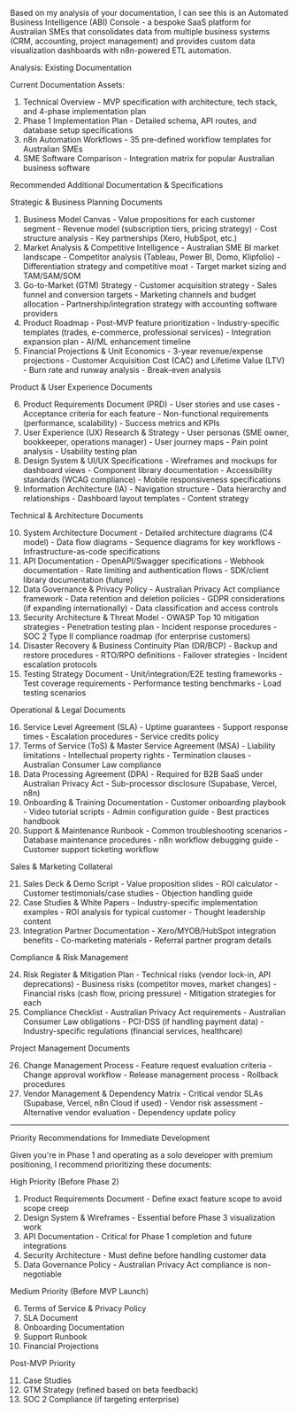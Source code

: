 Based on my analysis of your documentation, I can see this is an Automated Business Intelligence (ABI) Console - a bespoke SaaS platform for Australian SMEs that consolidates data from multiple business systems (CRM, accounting, project management) and provides custom data visualization dashboards with n8n-powered ETL automation.

  Analysis: Existing Documentation

  Current Documentation Assets:
  1. Technical Overview - MVP specification with architecture, tech stack, and 4-phase implementation plan
  2. Phase 1 Implementation Plan - Detailed schema, API routes, and database setup specifications
  3. n8n Automation Workflows - 35 pre-defined workflow templates for Australian SMEs
  4. SME Software Comparison - Integration matrix for popular Australian business software

  Recommended Additional Documentation & Specifications

  Strategic & Business Planning Documents

  1. Business Model Canvas
    - Value propositions for each customer segment
    - Revenue model (subscription tiers, pricing strategy)
    - Cost structure analysis
    - Key partnerships (Xero, HubSpot, etc.)
  2. Market Analysis & Competitive Intelligence
    - Australian SME BI market landscape
    - Competitor analysis (Tableau, Power BI, Domo, Klipfolio)
    - Differentiation strategy and competitive moat
    - Target market sizing and TAM/SAM/SOM
  3. Go-to-Market (GTM) Strategy
    - Customer acquisition strategy
    - Sales funnel and conversion targets
    - Marketing channels and budget allocation
    - Partnership/integration strategy with accounting software providers
  4. Product Roadmap
    - Post-MVP feature prioritization
    - Industry-specific templates (trades, e-commerce, professional services)
    - Integration expansion plan
    - AI/ML enhancement timeline
  5. Financial Projections & Unit Economics
    - 3-year revenue/expense projections
    - Customer Acquisition Cost (CAC) and Lifetime Value (LTV)
    - Burn rate and runway analysis
    - Break-even analysis

  Product & User Experience Documents

  6. Product Requirements Document (PRD)
    - User stories and use cases
    - Acceptance criteria for each feature
    - Non-functional requirements (performance, scalability)
    - Success metrics and KPIs
  7. User Experience (UX) Research & Strategy
    - User personas (SME owner, bookkeeper, operations manager)
    - User journey maps
    - Pain point analysis
    - Usability testing plan
  8. Design System & UI/UX Specifications
    - Wireframes and mockups for dashboard views
    - Component library documentation
    - Accessibility standards (WCAG compliance)
    - Mobile responsiveness specifications
  9. Information Architecture (IA)
    - Navigation structure
    - Data hierarchy and relationships
    - Dashboard layout templates
    - Content strategy

  Technical & Architecture Documents

  10. System Architecture Document
    - Detailed architecture diagrams (C4 model)
    - Data flow diagrams
    - Sequence diagrams for key workflows
    - Infrastructure-as-code specifications
  11. API Documentation
    - OpenAPI/Swagger specifications
    - Webhook documentation
    - Rate limiting and authentication flows
    - SDK/client library documentation (future)
  12. Data Governance & Privacy Policy
    - Australian Privacy Act compliance framework
    - Data retention and deletion policies
    - GDPR considerations (if expanding internationally)
    - Data classification and access controls
  13. Security Architecture & Threat Model
    - OWASP Top 10 mitigation strategies
    - Penetration testing plan
    - Incident response procedures
    - SOC 2 Type II compliance roadmap (for enterprise customers)
  14. Disaster Recovery & Business Continuity Plan (DR/BCP)
    - Backup and restore procedures
    - RTO/RPO definitions
    - Failover strategies
    - Incident escalation protocols
  15. Testing Strategy Document
    - Unit/integration/E2E testing frameworks
    - Test coverage requirements
    - Performance testing benchmarks
    - Load testing scenarios

  Operational & Legal Documents

  16. Service Level Agreement (SLA)
    - Uptime guarantees
    - Support response times
    - Escalation procedures
    - Service credits policy
  17. Terms of Service (ToS) & Master Service Agreement (MSA)
    - Liability limitations
    - Intellectual property rights
    - Termination clauses
    - Australian Consumer Law compliance
  18. Data Processing Agreement (DPA)
    - Required for B2B SaaS under Australian Privacy Act
    - Sub-processor disclosure (Supabase, Vercel, n8n)
  19. Onboarding & Training Documentation
    - Customer onboarding playbook
    - Video tutorial scripts
    - Admin configuration guide
    - Best practices handbook
  20. Support & Maintenance Runbook
    - Common troubleshooting scenarios
    - Database maintenance procedures
    - n8n workflow debugging guide
    - Customer support ticketing workflow

  Sales & Marketing Collateral

  21. Sales Deck & Demo Script
    - Value proposition slides
    - ROI calculator
    - Customer testimonials/case studies
    - Objection handling guide
  22. Case Studies & White Papers
    - Industry-specific implementation examples
    - ROI analysis for typical customer
    - Thought leadership content
  23. Integration Partner Documentation
    - Xero/MYOB/HubSpot integration benefits
    - Co-marketing materials
    - Referral partner program details

  Compliance & Risk Management

  24. Risk Register & Mitigation Plan
    - Technical risks (vendor lock-in, API deprecations)
    - Business risks (competitor moves, market changes)
    - Financial risks (cash flow, pricing pressure)
    - Mitigation strategies for each
  25. Compliance Checklist
    - Australian Privacy Act requirements
    - Australian Consumer Law obligations
    - PCI-DSS (if handling payment data)
    - Industry-specific regulations (financial services, healthcare)

  Project Management Documents

  26. Change Management Process
    - Feature request evaluation criteria
    - Change approval workflow
    - Release management process
    - Rollback procedures
  27. Vendor Management & Dependency Matrix
    - Critical vendor SLAs (Supabase, Vercel, n8n Cloud if used)
    - Vendor risk assessment
    - Alternative vendor evaluation
    - Dependency update policy

  ---
  Priority Recommendations for Immediate Development

  Given you're in Phase 1 and operating as a solo developer with premium positioning, I recommend prioritizing these documents:

  High Priority (Before Phase 2)

  1. Product Requirements Document - Define exact feature scope to avoid scope creep
  2. Design System & Wireframes - Essential before Phase 3 visualization work
  3. API Documentation - Critical for Phase 1 completion and future integrations
  4. Security Architecture - Must define before handling customer data
  5. Data Governance Policy - Australian Privacy Act compliance is non-negotiable

  Medium Priority (Before MVP Launch)

  6. Terms of Service & Privacy Policy
  7. SLA Document
  8. Onboarding Documentation
  9. Support Runbook
  10. Financial Projections

  Post-MVP Priority

  11. Case Studies
  12. GTM Strategy (refined based on beta feedback)
  13. SOC 2 Compliance (if targeting enterprise)